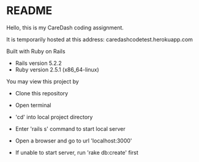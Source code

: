 # README

Hello, this is my CareDash coding assignment.

It is temporarily hosted at this address:
caredashcodetest.herokuapp.com

Built with Ruby on Rails
  * Rails version 5.2.2
  * Ruby version 2.5.1 (x86_64-linux)

You may view this project by
  * Clone this repository
  * Open terminal
  * 'cd' into local project directory
  * Enter 'rails s' command to start local server
  * Open a browser and go to url 'localhost:3000'

  * If unable to start server, run 'rake db:create' first
